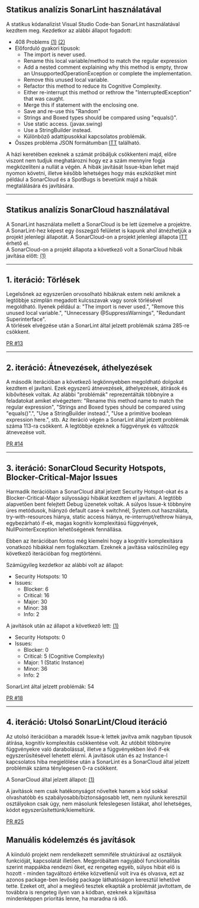 ## Statikus analízis SonarLint használatával

A statikus kódanalízist Visual Studio Code-ban SonarLint használatával kezdtem meg. Kezdetkor az alábbi állapot fogadott:   
- 408 Problems [(1)](SonarLintStart1.png) [(2)](SonarLintStart2.png)
- Előforduló gyakori típusok:
    - The import is never used.
    - Rename this local variable/method to match the regular expression
    - Add a nested comment explaining why this method is empty, throw an UnsupportedOperationException or complete the implementation.
    - Remove this unused local variable.
    - Refactor this method to reduce its Cognitive Complexity.
    - Either re-interrupt this method or rethrow the "InterruptedException" that was caught.
    - Merge this if statement with the enclosing one.
    - Save and re-use this "Random"
    - Strings and Boxed types should be compared using "equals()".
    - Use static access. (javax.swing)
    - Use a StringBuilder instead.
    - Különböző adattípusokkal kapcsolatos problémák.
- Összes probléma JSON formátumban [ITT](sonarlintproblems.json) található.
  
A házi keretében ezeknek a számát próbáljuk csökkenteni majd, előre viszont nem tudjuk meghatározni hogy ez a szám mennyire fogja megközelíteni a nullát a végén. A hibák javítását Issue-kban lehet majd nyomon követni, illetve később lehetséges hogy más eszközöket mint például a SonarCloud és a SpotBugs is bevetünk majd a hibák megtalálására és javítására.

---

## Statikus analízis SonarCloud használatával

A SonarLint használata mellett a SonarCloud is be lett üzemelve a projektre. A SonarLint-hez képest egy összegző felületet is kapunk ahol átnézhetjük a projekt jelenlegi állapotát. A SonarCloud-on a projekt jelenlegi állapota [ITT](https://sonarcloud.io/summary/overall?id=BME-MIT-IET_iet-hf-2023-grafadatbazis) érhető el.  
 A SonarCloud-on a projekt állapota a következő volt a SonarCloud hibák javítása előtt: [(1)](SonarCloudStart.png)

---

## 1. iteráció: Törlések

Legelsőnek az egyszerűen orvosolható hibáknak estem neki amiknek a legtöbbje szimplán megadott kulcsszavak vagy sorok törlésével megoldható. Ilyenek például a: "The import is never used.", "Remove this unused local variable.", "Unnecessary @SuppressWarnings", "Redundant Superinterface".  
A törlések elvégzése után a SonarLint által jelzett problémák száma 285-re csökkent.

[PR #13](https://github.com/BME-MIT-IET/iet-hf-2023-grafadatbazis/pull/13)

---

## 2. iteráció: Átnevezések, áthelyezések

A második iterációban a következő legkönnyebben megoldható dolgokat kezdtem el javítani. Ezek egyszerű átnevezések, áthelyezések, átírások és kibővítések voltak. Az alábbi "problémák" reprezentálták többnyire a feladatokat amiket elvégeztem: "Rename this method name to match the regular expression", "Strings and Boxed types should be compared using "equals()".", "Use a StringBuilder instead.", "Use a primitive boolean expression here.", stb.
Az iteráció végén a SonarLint által jelzett problémák száma 113-ra csökkent. A legtöbbje ezeknek a függvények és változók átnevezése volt.

[PR #14](https://github.com/BME-MIT-IET/iet-hf-2023-grafadatbazis/pull/14)

---

## 3. iteráció: SonarCloud Security Hotspots, Blocker-Critical-Major Issues

Harmadik iterációban a SonarCloud által jelzett Security Hotspot-okat és a Blocker-Critical-Major súlyosságú hibákat kezdtem el javítani. A legtöbb alapvetően bent felejtett Debug üzenetek voltak. A súlyos Issue-k többnyire üres metódusok, hiányzó default case-k switchnél, System.out használata, try-with-resources hiánya, static access hiánya, re-interrupt/rethrow hiánya, egybezárható if-ek, magas kognitív komplexitású függvények, NullPointerException lehetőségének fennállása.  

Ebben az iterációban fontos még kiemelni hogy a kognitív komplexitásra vonatkozó hibákkal nem foglalkoztam. Ezeknek a javítása valószínűleg egy következő iterációban fog megtörténni.

Számügyileg kezdetkor az alábbi volt az állapot:
- Security Hotspots: 10
- Issues:
    - Blocker: 6
    - Critical: 16
    - Major: 30
    - Minor: 38
    - Info: 2

A javítások után az állapot a következő lett: [(1)](SonarCloudIt3End.png)
- Security Hotspots: 0
- Issues:
    - Blocker: 0
    - Critical: 5 (Cognitive Complexity)
    - Major: 1 (Static Instance)
    - Minor: 36
    - Info: 2

SonarLint által jelzett problémák: 54

[PR #18](https://github.com/BME-MIT-IET/iet-hf-2023-grafadatbazis/pull/18)

---

## 4. iteráció: Utolsó SonarLint/Cloud iteráció

Az utolsó iterációban a maradék Issue-k lettek javítva amik nagyban típusok átírása, kognitív komplexitás csökkentése volt. Az utóbbit többnyire függvényekre való darabolással, illetve a függvényekben lévő if-ek egyszerűsítésével lehetett elérni. A javítások után és az Instance-l kapcsolatos hiba megjelölése után a SonarLint és a SonarCloud által jelzett problémák száma ténylegesen 0-ra csökkent.  

A SonarCloud által jelzett állapot: [(1)](SonarCloudIt4End.png)  

A javítások nem csak hatékonyságot növeltek hanem a kód sokkal olvashatóbb és szabályosabb/biztonságosabb lett, nem nyúlunk keresztül osztályokon csak úgy, nem másolunk feleslegesen listákat, ahol lehetséges, kódot egyszerűsítettünk/kiemeltünk.

[PR #25](https://github.com/BME-MIT-IET/iet-hf-2023-grafadatbazis/pull/25)

## Manuális kódelemzés és javítások

A kiinduló projekt nem rendelkezett semmiféle struktúrával az osztályok funkcióját, kapcsolatát illetően. Megpróbáltam nagyjából funckionalitás szerint mappákba rendezni őket, ez rengeteg egyéb, súlyos hibát elő is hozott - minden tagváltozó értéke közvetlenül volt írva és olvasva, ezt az azonos package-ben levőség package láthatóságon keresztül lehetővé tette. Ezeket ott, ahol a meglévő tesztek elkapták a problémát javítottam, de továbbra is rengeteg ilyen van a kódban, ezeknek a kijavítása mindenképpen prioritás lenne, ha maradna rá idő. 